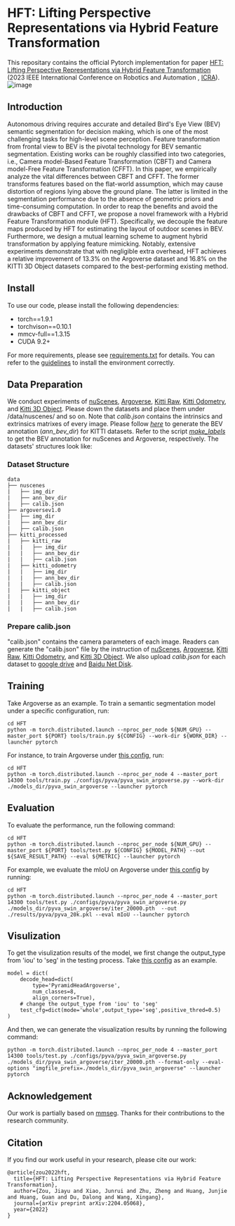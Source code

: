 # HFT: Lifting Perspective Representations via Hybrid Feature Transformation
This repositary contains the official Pytorch implementation for paper [HFT: Lifting Perspective Representations via Hybrid Feature Transformation](https://arxiv.org/abs/2204.05068) (2023 IEEE International Conference on Robotics and Automation , [ICRA](https://www.icra2023.org/programme)).
![image](https://user-images.githubusercontent.com/77472466/162715638-145897ba-2c35-4734-b6a7-b30048ab80f8.png)
## Introduction
Autonomous driving requires accurate and detailed Bird's Eye View (BEV) semantic segmentation for decision making, which is one of the most challenging tasks for high-level scene perception. Feature transformation from frontal view to BEV is the pivotal technology for BEV semantic segmentation. Existing works can be roughly classified into two categories, i.e., Camera model-Based Feature Transformation (CBFT) and Camera model-Free Feature Transformation (CFFT). In this paper, we empirically analyze the vital differences between CBFT and CFFT. The former transforms features based on the flat-world assumption, which may cause distortion of regions lying above the ground plane. The latter is limited in the segmentation performance due to the absence of geometric priors and time-consuming computation. In order to reap the benefits and avoid the drawbacks of CBFT and CFFT, we propose a novel framework with a Hybrid Feature Transformation module (HFT). Specifically, we decouple the feature maps produced by HFT for estimating the layout of outdoor scenes in BEV. Furthermore, we design a mutual learning scheme to augment hybrid transformation by applying feature mimicking. Notably, extensive experiments demonstrate that with negligible extra overhead, HFT achieves a relative improvement of 13.3% on the Argoverse dataset and 16.8% on the KITTI 3D Object datasets compared to the best-performing existing method.

## Install
To use our code, please install the following dependencies:
* torch==1.9.1
* torchvison==0.10.1
* mmcv-full==1.3.15
* CUDA 9.2+

For more requirements, please see [requirements.txt](https://github.com/JiayuZou2020/HFT/blob/main/HFT/requirements.txt) for details. You can refer to the [guidelines](https://github.com/open-mmlab/mmsegmentation/blob/master/docs/en/get_started.md#installation) to install the environment correctly.
## Data Preparation
We conduct experiments of [nuScenes](https://www.nuscenes.org/download), [Argoverse](https://www.argoverse.org/), [Kitti Raw](http://www.cvlibs.net/datasets/kitti/raw_data.php), [Kitti Odometry](http://www.cvlibs.net/datasets/kitti/eval_odometry.php), and [Kitti 3D Object](http://www.cvlibs.net/datasets/kitti/eval_3dobject.php). Please down the datasets and place them under /data/nuscenes/ and so on. Note that *calib.json* contains the intrinsics and extrinsics matrixes of every image. Please follow *[here](https://github.com/manila95/monolayout#datasets)* to generate the BEV annotation (*ann_bev_dir*) for KITTI datasets. Refer to the script *[make_labels](https://github.com/tom-roddick/mono-semantic-maps/blob/master/scripts)* to get the BEV annotation for nuScenes and Argoverse, respectively. The datasets' structures look like: 
### Dataset Structure
```
data
├── nuscenes
|   ├── img_dir
|   ├── ann_bev_dir
|   ├── calib.json
├── argoversev1.0
|   ├── img_dir
|   ├── ann_bev_dir
|   ├── calib.json
├── kitti_processed
|   ├── kitti_raw
|   |   ├── img_dir
|   |   ├── ann_bev_dir
|   |   ├── calib.json
|   ├── kitti_odometry
|   |   ├── img_dir
|   |   ├── ann_bev_dir
|   |   ├── calib.json
|   ├── kitti_object
|   |   ├── img_dir
|   |   ├── ann_bev_dir
|   |   ├── calib.json
```

### Prepare calib.json
"calib.json" contains the camera parameters of each image. Readers can generate the "calib.json" file by the instruction of [nuScenes](https://www.nuscenes.org/nuscenes#download), [Argoverse](https://www.argoverse.org/), [Kitti Raw](http://www.cvlibs.net/datasets/kitti/raw_data.php), [Kitti Odometry](http://www.cvlibs.net/datasets/kitti/eval_odometry.php), and [Kitti 3D Object](http://www.cvlibs.net/datasets/kitti/eval_3dobject.php). We also upload *calib.json* for each dataset to [google drive](https://drive.google.com/drive/folders/1Ahaed1OsA1EqlJOCHHN-MQQr2VpF8H7U?usp=sharing) and [Baidu Net Disk](https://pan.baidu.com/s/1wEzHWkazS5vLPZJVjpzHMw?pwd=2022).


## Training
Take Argoverse as an example. To train a semantic segmentation model under a specific configuration, run:
```
cd HFT
python -m torch.distributed.launch --nproc_per_node ${NUM_GPU} --master_port ${PORT} tools/train.py ${CONFIG} --work-dir ${WORK_DIR} --launcher pytorch
```
For instance, to train Argoverse under [this config](https://github.com/JiayuZou2020/HFT/blob/main/HFT/configs/pyva/pyva_swin_argoverse.py), run:
```
cd HFT
python -m torch.distributed.launch --nproc_per_node 4 --master_port 14300 tools/train.py ./configs/pyva/pyva_swin_argoverse.py --work-dir ./models_dir/pyva_swin_argoverse --launcher pytorch
```
## Evaluation
To evaluate the performance, run the following command:
```
cd HFT
python -m torch.distributed.launch --nproc_per_node ${NUM_GPU} --master_port ${PORT} tools/test.py ${CONFIG} ${MODEL_PATH} --out ${SAVE_RESULT_PATH} --eval ${METRIC} --launcher pytorch
```
For example, we evaluate the mIoU on Argoverse under [this config](https://github.com/JiayuZou2020/HFT/blob/main/HFT/configs/pyva/pyva_swin_argoverse.py) by running:
```
cd HFT
python -m torch.distributed.launch --nproc_per_node 4 --master_port 14300 tools/test.py ./configs/pyva/pyva_swin_argoverse.py ./models_dir/pyva_swin_argoverse/iter_20000.pth  --out ./results/pyva/pyva_20k.pkl --eval mIoU --launcher pytorch
```
## Visulization
To get the visulization results of the model, we first change the output_type from 'iou' to 'seg' in the testing process. Take [this config](https://github.com/JiayuZou2020/HFT/blob/main/HFT/configs/pyva/pyva_swin_argoverse.py) as an example.
```
model = dict(
    decode_head=dict(
        type='PyramidHeadArgoverse',
        num_classes=8,
        align_corners=True),
    # change the output_type from 'iou' to 'seg'
    test_cfg=dict(mode='whole',output_type='seg',positive_thred=0.5)
)
```
And then, we can generate the visualization results by running the following command:
```
python -m torch.distributed.launch --nproc_per_node 4 --master_port 14300 tools/test.py ./configs/pyva/pyva_swin_argoverse.py ./models_dir/pyva_swin_argoverse/iter_20000.pth --format-only --eval-options "imgfile_prefix=./models_dir/pyva_swin_argoverse" --launcher pytorch
```
## Acknowledgement
Our work is partially based on [mmseg](https://github.com/open-mmlab/mmsegmentation). Thanks for their contributions to the research community.
## Citation
If you find our work useful in your research, please cite our work:
```
@article{zou2022hft,
  title={HFT: Lifting Perspective Representations via Hybrid Feature Transformation},
  author={Zou, Jiayu and Xiao, Junrui and Zhu, Zheng and Huang, Junjie and Huang, Guan and Du, Dalong and Wang, Xingang},
  journal={arXiv preprint arXiv:2204.05068},
  year={2022}
}
```
